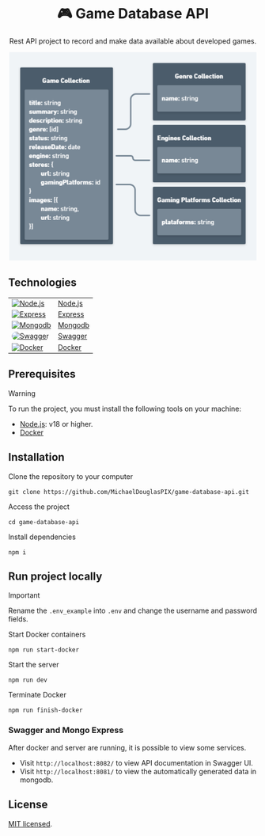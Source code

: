 
<h1 align="center">🎮 Game Database API</h1>

<p align="center">
  Rest API project to record and make data available about developed games.
</p>

<p align="center">
  <img src="docs/data_modeling.png" width="500"/>
</p>

## Technologies

<table border="0">
  <tr>
    <td href="https://nodejs.org/en">
      <a href="https://nodejs.org/en">
        <img src="https://skillicons.dev/icons?i=nodejs" alt="Node.js" />
      </a>
    </td>
    <td style="border:none"><a href="https://nodejs.org/en" target="_blank" >Node.js</a></td>
  </tr>
  <tr>
    <td>
      <a href="https://expressjs.com/pt-br/">
        <img src="https://skillicons.dev/icons?i=express" alt="Express" />
      </a>
    </td>
    <td><a href="https://expressjs.com/pt-br/" target="_blank" >Express</a></td>
  </tr>
  <tr>
    <td>
      <a href="https://www.mongodb.com/pt-br/docs/manual/">
        <img src="https://skillicons.dev/icons?i=mongodb" alt="Mongodb" />
      </a>
    </td>
    <td><a href="https://www.mongodb.com/pt-br/docs/manual/" target="_blank" >Mongodb</a></td>
  </tr>
  <tr>
    <td>
      <a href="https://swagger.io/docs/specification/basic-structure/">
        <img src="https://seeklogo.com/images/S/swaggerhub-logo-52BE4455D6-seeklogo.com.png" alt="Swagger" style="width:47px;border-radius:10px;" />
      </a>
    </td>
    <td><a href="https://swagger.io/docs/specification/basic-structure/" target="_blank" >Swagger</a></td>
  </tr>
  <tr>
    <td>
      <a href="https://docs.docker.com/get-started/">
        <img src="https://skillicons.dev/icons?i=docker" alt="Docker" />
      </a>
    </td>
    <td><a href="https://docs.docker.com/get-started/" target="_blank" >Docker</a></td>
  </tr>
</table>


## Prerequisites
> [!WARNING]
> To run the project, you must install the following tools on your machine:
- [Node.js](https://nodejs.org/en): v18 or higher.
- [Docker](https://docs.docker.com/get-started/)

## Installation
Clone the repository to your computer
```
git clone https://github.com/MichaelDouglasPIX/game-database-api.git
```

Access the project
```
cd game-database-api
```

Install dependencies
```
npm i
```
## Run project locally

> [!IMPORTANT]
> Rename the `.env_example` into  `.env` and change the username and password fields. 

Start Docker containers
```
npm run start-docker
```

Start the server
```
npm run dev
```

Terminate Docker
```
npm run finish-docker
```

### Swagger and Mongo Express
After docker and server are running, it is possible to view some services.

- Visit `http://localhost:8082/` to view API documentation in Swagger UI.
- Visit `http://localhost:8081/` to view the automatically generated data in mongodb.

## License

[MIT licensed](LICENSE).





